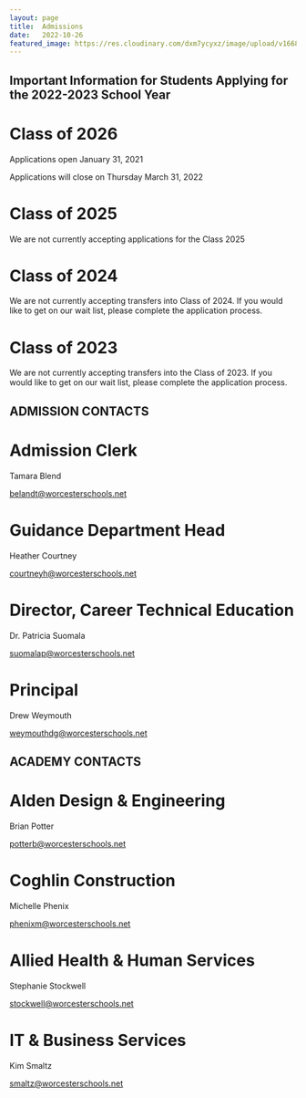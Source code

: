 ```yaml
---
layout: page
title:  Admissions
date:   2022-10-26
featured_image: https://res.cloudinary.com/dxm7ycyxz/image/upload/v1668016937/2022/04/sigmund-HsTnjCVQ798-unsplash-1_maguyu.jpg
---
```


## Important Information for Students Applying for the 2022-2023 School Year

# Class of 2026  
Applications open January 31, 2021  

Applications will close on Thursday March 31, 2022  

# Class of 2025  
We are not currently accepting applications for the Class 2025  

# Class of 2024
We are not currently accepting transfers into Class of 2024. If you would like to get on our wait list, please complete the application process.  
  
# Class of 2023​  
We are not currently accepting transfers into the Class of 2023. If you would like to get on our wait list, please complete the application process.  

## ADMISSION CONTACTS  
# Admission Clerk  
Tamara Blend  

[belandt@worcesterschools.net](mailto:belandt@worcesterschools.net)  

# Guidance Department Head  
Heather Courtney  

[courtneyh@worcesterschools.net](mailto:courtneyh@worcesterschools.net)  

# Director, Career Technical Education  
Dr. Patricia Suomala  
 
[suomalap@worcesterschools.net](mailto:suomalap@worcesterschools.net) 

# Principal 
Drew Weymouth 

[weymouthdg@worcesterschools.net](mailto:weymouthdg@worcesterschools.net)

## ACADEMY CONTACTS  
  
# Alden Design & Engineering  
Brian Potter  

[potterb@worcesterschools.net](mailto:potterb@worcesterschools.net)  

# Coghlin Construction  
Michelle Phenix  

[phenixm@worcesterschools.net](mailto:phenixm@worcesterschools.net)  

# Allied Health & Human Services  
Stephanie Stockwell  
  
[stockwell@worcesterschools.net](mailto:stockwell@worcesterschools.net)  

# IT & Business Services  
Kim Smaltz  

[smaltz@worcesterschools.net](mailto:smaltz@worcesterschools.net)  